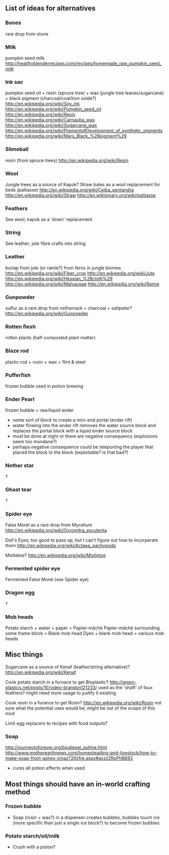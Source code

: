## List of ideas for alternatives

### Bones
rare drop from stone

### Milk
pumpkin seed milk
http://healthyblenderrecipes.com/recipes/homemade_raw_pumpkin_seed_milk

### Ink sac
pumpkin seed oil + resin (spruce tree) + wax (jungle tree leaves/sugarcane) + black pigment (charcoal/coal/iron oxide?)
http://en.wikipedia.org/wiki/Soy_ink
http://en.wikipedia.org/wiki/Pumpkin_seed_oil
http://en.wikipedia.org/wiki/Resin
http://en.wikipedia.org/wiki/Carnauba_wax
http://en.wikipedia.org/wiki/Sugarcane_wax
http://en.wikipedia.org/wiki/Pigments#Development_of_synthetic_pigments
http://en.wikipedia.org/wiki/Mars_Black_%28pigment%29

### Slimeball
resin (from spruce trees)
http://en.wikipedia.org/wiki/Resin

### Wool
Jungle trees as a source of Kapok? Straw bales as a wool replacement for beds (palliasse)
http://en.wikipedia.org/wiki/Ceiba_pentandra
http://en.wikipedia.org/wiki/Straw
http://en.wiktionary.org/wiki/palliasse

### Feathers
See wool; kapok as a 'down' replacement

### String
See leather; jute fibre crafts into string

### Leather
burlap from jute (or ramie?) from ferns in jungle biomes
http://en.wikipedia.org/wiki/Fiber_crop
http://en.wikipedia.org/wiki/Jute
http://en.wikipedia.org/wiki/Hessian_%28cloth%29
http://en.wikipedia.org/wiki/Malvaceae
http://en.wikipedia.org/wiki/Ramie

### Gunpowder
sulfur as a rare drop from netherrack + charcoal + saltpeter?
http://en.wikipedia.org/wiki/Gunpowder

### Rotten flesh
rotten plants (half-composted plant matter)

### Blaze rod
plastic rod + rosin + wax + flint & steel

### Pufferfish
frozen bubble
used in potion brewing

### Ender Pearl
frozen bubble + raw/liquid ender
- some sort of block to create a mini-end portal (ender rift)
- water flowing into the ender rift removes the water source block and replaces the portal block with a liquid ender source block
- must be done at night or there are negative consequencs (explosions seem too mundane?)
- perhaps negative consequence could be teleporting the player that placed the block to the block (exploitable? is that bad?)

### Nether star
?

### Ghast tear
?

### Spider eye
False Morel as a rare drop from Mycelium
http://en.wikipedia.org/wiki/Gyromitra_esculenta

Doll's Eyes; too good to pass up, but I can't figure out how to incorperate them
http://en.wikipedia.org/wiki/Actaea_pachypoda

Mistletoe?
http://en.wikipedia.org/wiki/Mistletoe

### Fermented spider eye
Fermented False Morel (see Spider eye)

### Dragon egg
?

### Mob heads
Potato starch + water + paper = Papier-mâché
Papier-mâché surrounding some frame block = Blank mob head
Dyes + blank mob head = various mob heads

## Misc things

Sugarcane as a source of Kenaf (leather/string alternative)?
http://en.wikipedia.org/wiki/Kenaf

Cook potato starch in a furnace to get Bioplastic?
http://green-plastics.net/posts/10/video-brandon121233/
used as the 'shaft' of faux feathers? might need more usage to justify it existing

Cook resin in a furance to get Rosin?
http://en.wikipedia.org/wiki/Rosin
not sure what the potential uses would be; might be out of the scope of this mod

Limit egg replacers to recipes with food outputs?

### Soap
http://journeytoforever.org/biodiesel_ashlye.html
http://www.motherearthnews.com/homesteading-and-livestock/how-to-make-soap-from-ashes-zmaz72jfzfre.aspx#axzz2RoPhB892
- cures all potion effects when used

## Most things should have an in-world crafting method

### Frozen bubble
 - Soap (rosin + wax?) in a dispenser creates bubbles, bubbles touch ice (more specific than just a single ice block?) to become frozen bubbles

### Potato starch/oil/milk
 - Crush with a piston?